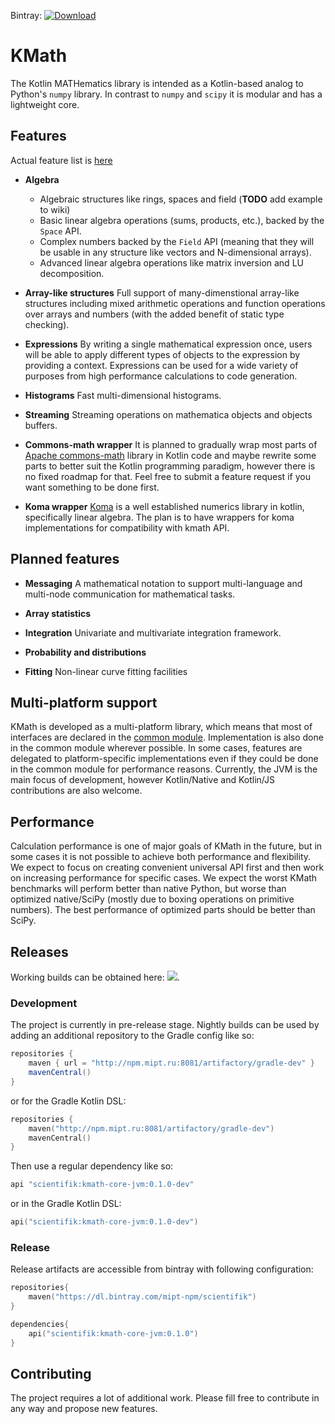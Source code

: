 Bintray: [ ![Download](https://api.bintray.com/packages/mipt-npm/scientifik/kmath-core/images/download.svg) ](https://bintray.com/mipt-npm/scientifik/kmath-core/_latestVersion)

# KMath
The Kotlin MATHematics library is intended as a Kotlin-based analog to Python's `numpy` library. In contrast to `numpy` and `scipy` it is modular and has a lightweight core.

## Features

Actual feature list is [here](doc/features.md)

* **Algebra**
    * Algebraic structures like rings, spaces and field (**TODO** add example to wiki)
    * Basic linear algebra operations (sums, products, etc.), backed by the `Space` API.
    * Complex numbers backed by the `Field` API (meaning that they will be usable in any structure like vectors and N-dimensional arrays).
    * Advanced linear algebra operations like matrix inversion and LU decomposition.

* **Array-like structures** Full support of many-dimenstional array-like structures 
including mixed arithmetic operations and function operations over arrays and numbers (with the added benefit of static type checking).

* **Expressions** By writing a single mathematical expression
once, users will be able to apply different types of objects to the expression by providing a context. Expressions
can be used for a wide variety of purposes from high performance calculations to code generation.

* **Histograms** Fast multi-dimensional histograms.

* **Streaming** Streaming operations on mathematica objects and objects buffers.

* **Commons-math wrapper** It is planned to gradually wrap most parts of [Apache commons-math](http://commons.apache.org/proper/commons-math/)
                           library in Kotlin code and maybe rewrite some parts to better suit the Kotlin programming paradigm, however there is no fixed roadmap for that. Feel free
                           to submit a feature request if you want something to be done first.
                           
* **Koma wrapper** [Koma](https://github.com/kyonifer/koma) is a well established numerics library in kotlin, specifically linear algebra.
The plan is to have wrappers for koma implementations for compatibility with kmath API.

## Planned features

* **Messaging** A mathematical notation to support multi-language and multi-node communication for mathematical tasks.

* **Array statistics** 

* **Integration** Univariate and multivariate integration framework.

* **Probability and distributions**

* **Fitting** Non-linear curve fitting facilities

## Multi-platform support

KMath is developed as a multi-platform library, which means that most of interfaces are declared in the [common module](kmath-core/src/commonMain).
Implementation is also done in the common module wherever possible. In some cases, features are delegated to
platform-specific implementations even if they could be done in the common module for performance reasons.
Currently, the JVM is the main focus of development, however Kotlin/Native and Kotlin/JS contributions are also welcome.

## Performance

Calculation performance is one of major goals of KMath in the future, but in some cases it is not possible to achieve
both performance and flexibility. We expect to focus on creating convenient universal API first and then work on
increasing performance for specific cases. We expect the worst KMath benchmarks will perform better than native Python,
but worse than optimized native/SciPy (mostly due to boxing operations on primitive numbers). The best performance
of optimized parts should be better than SciPy.

## Releases

Working builds can be obtained here: [![](https://jitpack.io/v/altavir/kmath.svg)](https://jitpack.io/#altavir/kmath).

### Development

The project is currently in pre-release stage. Nightly builds can be used by adding an additional repository to the Gradle config like so:

```groovy
repositories {
    maven { url = "http://npm.mipt.ru:8081/artifactory/gradle-dev" }
    mavenCentral()
} 
```

or for the Gradle Kotlin DSL:

```kotlin
repositories {
    maven("http://npm.mipt.ru:8081/artifactory/gradle-dev")
    mavenCentral()
} 
```

Then use a regular dependency like so:

```groovy
api "scientifik:kmath-core-jvm:0.1.0-dev"
```

or in the Gradle Kotlin DSL:

```kotlin
api("scientifik:kmath-core-jvm:0.1.0-dev")
```

### Release

Release artifacts are accessible from bintray with following configuration:

```kotlin
repositories{
    maven("https://dl.bintray.com/mipt-npm/scientifik")
}

dependencies{
    api("scientifik:kmath-core-jvm:0.1.0")
}
```

## Contributing

The project requires a lot of additional work. Please fill free to contribute in any way and propose new features.
